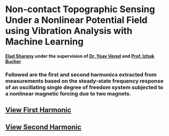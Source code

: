 # Non-contact Topographic Sensing Under a Nonlinear Potential Field using Vibration Analysis with Machine Learning
#### [Elad Sharony](www.linkedin.com/in/eladsharony) under the supervision of [Dr. Yoav Vered](https://scholar.google.co.il/citations?user=H0P2JhQAAAAJ&hl=iw) and [Prof. Izhak Bucher](https://scholar.google.co.il/citations?user=H0P2JhQAAAAJ&hl=iw)

### Followed are the first and second harmonics extracted from measurements based on the steady-state frequency response of an oscillating single degree of freedom system subjected to a nonlinear magnetic forcing due to two magnets.

## [View First Harmonic](https://eladsharony.github.io/Learning2Sense/First_Harmonic.html)
## [View Second Harmonic](https://eladsharony.github.io/Learning2Sense/Second_Harmonic.html)
